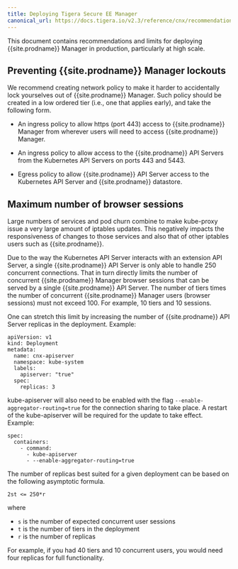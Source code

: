 ```yaml
---
title: Deploying Tigera Secure EE Manager
canonical_url: https://docs.tigera.io/v2.3/reference/cnx/recommendations
---
```


This document contains recommendations and limits for deploying {{site.prodname}} Manager in production, particularly at high scale.

## Preventing {{site.prodname}} Manager lockouts

We recommend creating network policy to make it harder to accidentally lock yourselves out of {{site.prodname}} Manager.  Such policy should be created in a low ordered tier (i.e., one that applies early), and take the following form.

- An ingress policy to allow https (port 443) access to {{site.prodname}} Manager from wherever users will need to access {{site.prodname}} Manager.

- An ingress policy to allow access to the {{site.prodname}} API Servers from the Kubernetes API Servers on ports 443 and 5443.

- Egress policy to allow {{site.prodname}} API Server access to the Kubernetes API Server and {{site.prodname}} datastore.


## Maximum number of browser sessions

Large numbers of services and pod churn combine to make kube-proxy issue a very large amount of iptables updates.  This negatively impacts the responsiveness of changes to those services and also that of other iptables users such as {{site.prodname}}.

Due to the way the Kubernetes API Server interacts with an extension API Server, a single {{site.prodname}} API Server is only able to handle 250 concurrent connections. That in turn directly limits the number of concurrent {{site.prodname}} Manager browser sessions that can be served by a single {{site.prodname}} API Server. The number of tiers times the number of concurrent {{site.prodname}} Manager users (browser sessions) must not exceed 100.  For example, 10 tiers and 10 sessions.

One can stretch this limit by increasing the number of {{site.prodname}} API Server replicas in the deployment. Example:

```
apiVersion: v1
kind: Deployment
metadata:
  name: cnx-apiserver
  namespace: kube-system
  labels:
    apiserver: "true"
  spec:
    replicas: 3
```

kube-apiserver will also need to be enabled with the flag `--enable-aggregator-routing=true` for the connection sharing to take place. A restart of the kube-apiserver will be required for the update to take effect. Example:

```
spec:
  containers:
    - command:
      - kube-apiserver
      - --enable-aggregator-routing=true
```

The number of replicas best suited for a given deployment can be based on the following asymptotic formula.

```
2st <= 250*r
```
where
- `s` is the number of expected concurrent user sessions
- `t` is the number of tiers in the deployment
- `r` is the number of replicas

For example, if you had 40 tiers and 10 concurrent users, you would need four replicas for full functionality.
